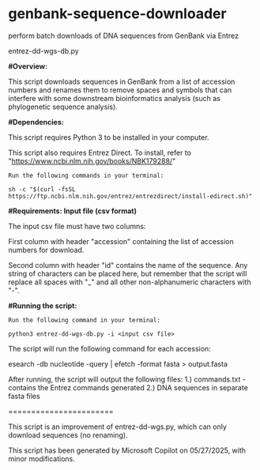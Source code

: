 # genbank-sequence-downloader
perform batch downloads of DNA sequences from GenBank via Entrez

entrez-dd-wgs-db.py

**#Overview:**

This script downloads sequences in GenBank from a list of accession numbers and renames them to remove spaces and symbols that can interfere with some downstream bioinformatics analysis (such as phylogenetic sequence analysis).

**#Dependencies:**

This script requires Python 3 to be installed in your computer. 

This script also requires Entrez Direct. To install, refer to "https://www.ncbi.nlm.nih.gov/books/NBK179288/"

	Run the following commands in your terminal:

	sh -c "$(curl -fsSL https://ftp.ncbi.nlm.nih.gov/entrez/entrezdirect/install-edirect.sh)"

**#Requirements: Input file (csv format)**

The input csv file must have two columns: 

First column with header "accession" containing the list of accession numbers for download.

Second column with header "id" contains the name of the sequence. Any string of characters can be placed here, but remember that the script will replace all spaces with "_" and all other non-alphanumeric characters with "-".

**#Running the script:**

	Run the following command in your terminal:
	
	python3 entrez-dd-wgs-db.py -i <input csv file>

The script will run the following command for each accession:

esearch -db nucleotide -query <accession> | efetch -format fasta > output.fasta

After running, the script will output the following files:
1.) commands.txt - contains the Entrez commands generated
2.) DNA sequences in separate fasta files

=======================

This script is an improvement of entrez-dd-wgs.py, which can only download sequences (no renaming).

This script has been generated by Microsoft Copilot on 05/27/2025, with minor modifications.
